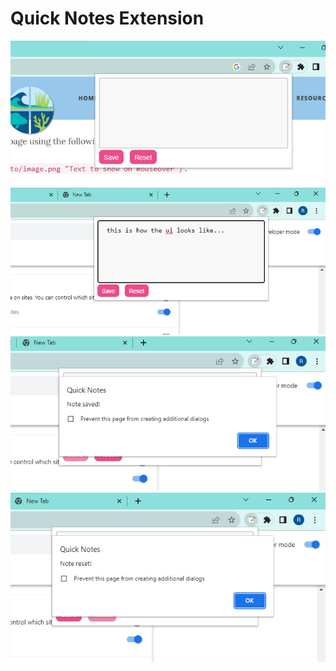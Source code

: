 # Quick Notes Extension
![Screen shot of the extension ui](image.png)
![another ss](image-1.png)
![save alert](image-2.png)
![reset alert](image-3.png)
